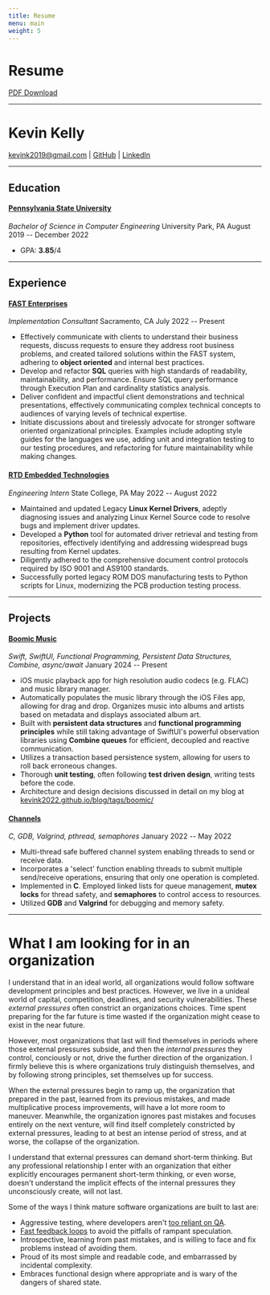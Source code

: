 ```yaml
---
title: Resume
menu: main
weight: 5
---
```

# Resume
[PDF Download](/blog/docs/resume.pdf)

---
# Kevin Kelly
[kevink2019@gmail.com](mailto:kevink2019@gmail.com) | [GitHub](https://github.com/kevink2022) | [LinkedIn](https://www.linkedin.com/in/kevink2019/)

---
## Education
#### [Pennsylvania State University](https://bulletins.psu.edu/undergraduate/colleges/engineering/computer-engineering-bs/)
*Bachelor of Science in Computer Engineering*
University Park, PA
August 2019 -- December 2022
- GPA: **3.85**/4

---
## Experience
#### [FAST Enterprises](https://www.fastenterprises.com/)
*Implementation Consultant*
Sacramento, CA
July 2022 -- Present
- Effectively communicate with clients to understand their business requests, discuss requests to ensure they address root business problems, and created tailored solutions within the FAST system, adhering to **object oriented** and internal best practices.
- Develop and refactor **SQL** queries with high standards of readability, maintainability, and performance. Ensure SQL query performance through Execution Plan and cardinality statistics analysis.
- Deliver confident and impactful client demonstrations and technical presentations, effectively communicating complex technical concepts to audiences of varying levels of technical expertise.
- Initiate discussions about and tirelessly advocate for stronger software oriented organizational principles. Examples include adopting style guides for the languages we use, adding unit and integration testing to our testing procedures, and refactoring for future maintainability while making changes.
#### [RTD Embedded Technologies](https://www.rtd.com/)
*Engineering Intern*
State College, PA
May 2022 -- August 2022
- Maintained and updated Legacy **Linux Kernel Drivers**, adeptly diagnosing issues and analyzing Linux Kernel Source code to resolve bugs and implement driver updates.
- Developed a **Python** tool for automated driver retrieval and testing from repositories, effectively identifying and addressing widespread bugs resulting from Kernel updates.
- Diligently adhered to the comprehensive document control protocols required by ISO 9001 and AS9100 standards.
- Successfully ported legacy ROM DOS manufacturing tests to Python scripts for Linux, modernizing the PCB production testing process. 

---
## Projects
#### [Boomic Music](https://github.com/kevink2022/Boomic)
*Swift, SwiftUI, Functional Programming, Persistent Data Structures, Combine, async/await*
January 2024 -- Present
- iOS music playback app for high resolution audio codecs (e.g. FLAC) and music library manager.
- Automatically populates the music library through the iOS Files app, allowing for drag and drop. Organizes music into albums and artists based on metadata and displays associated album art.
- Built with **persistent data structures** and **functional programming principles** while still taking advantage of SwiftUI's powerful observation libraries using **Combine queues** for efficient, decoupled and reactive communication.
- Utilizes a transaction based persistence system, allowing for users to roll back erroneous changes.
- Thorough **unit testing**, often following **test driven design**, writing tests before the code.
- Architecture and design decisions discussed in detail on my blog at [kevink2022.github.io/blog/tags/boomic/](/blog/tags/boomic/)
#### [Channels](https://github.com/kevink2022/channels)
*C, GDB, Valgrind, pthread, semaphores*
January 2022 -- May 2022
- Multi-thread safe buffered channel system enabling threads to send or receive data. 
- Incorporates a 'select' function enabling threads to submit multiple send/receive operations, ensuring that only one operation is completed.
- Implemented in **C**. Employed linked lists for queue management, **mutex locks** for thread safety, and **semaphores** to control access to resources. 
- Utilized **GDB** and **Valgrind** for debugging and memory safety.

---
# What I am looking for in an organization
I understand that in an ideal world, all organizations would follow software development principles and best practices. However, we live in a unideal world of capital, competition, deadlines, and security vulnerabilities. These *external pressures* often constrict an organizations choices. Time spent preparing for the far future is time wasted if the organization might cease to exist in the near future.

However, most organizations that last will find themselves in periods where those external pressures subside, and then the *internal pressures* they control, conciously or not, drive the further direction of the organization. I firmly believe this is where organizations truly distinguish themselves, and by following strong principles, set themselves up for success. 

When the external pressures begin to ramp up, the organization that prepared in the past, learned from its previous mistakes, and made multiplicative process improvements, will have a lot more room to maneuver. Meanwhile, the organization ignores past mistakes and focuses entirely on the next venture, will find itself completely constricted by external pressures, leading to at best an intense period of stress, and at worse, the collapse of the organization.

I understand that external pressures can demand short-term thinking. But any professional relationship I enter with an organization that either explicitly encourages permanent short-term thinking, or even worse, doesn't understand the implicit effects of the internal pressures they unconsciously create, will not last.

Some of the ways I think mature software organizations are built to last are:
- Aggressive testing, where developers aren't [too reliant on QA](/blog/learning/better_testing_worse_quality).
- [Fast feedback loops](https://youtu.be/r2BFTXBundQ?t=503&si=QBm-rZdg97pn_Y2o) to avoid the pitfalls of rampant speculation.
- Introspective, learning from past mistakes, and is willing to face and fix problems instead of avoiding them.
- Proud of its most simple and readable code, and embarrassed by incidental complexity.
- Embraces functional design where appropriate and is wary of the dangers of shared state.